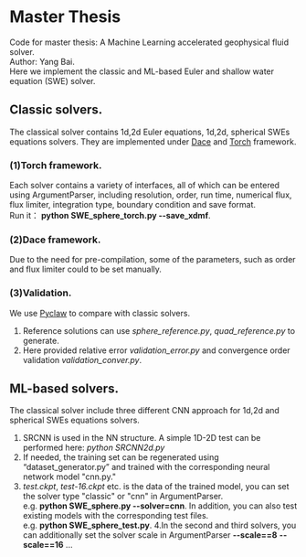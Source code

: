 # Master Thesis
Code for master thesis: A Machine Learning accelerated geophysical fluid solver.  
Author: Yang Bai.  
Here we implement the classic and ML-based Euler and shallow water equation (SWE) solver.  
## Classic solvers. 
The classical solver contains 1d,2d Euler equations, 1d,2d, spherical SWEs equations solvers. They are implemented under [Dace][1] and [Torch][2] framework.  
### (1)Torch framework. 
Each solver contains a variety of interfaces, all of which can be entered using ArgumentParser, including resolution, order, run time, numerical flux, flux limiter, integration type, boundary condition and save format.  
Run it： **python SWE_sphere_torch.py --save_xdmf**. 
### (2)Dace framework. 
Due to the need for pre-compilation, some of the parameters, such as order and flux limiter could to be set manually.
### (3)Validation. 
We use [Pyclaw][3] to compare with classic solvers. 
1. Reference solutions can use *sphere_reference.py*, *quad_reference.py* to generate. 
2. Here provided relative error *validation_error.py* and convergence order validation *validation_conver.py*. 

## ML-based solvers. 
The classical solver include three different CNN approach for 1d,2d and spherical SWEs equations solvers.  
1. SRCNN is used in the NN structure. A simple 1D-2D test can be performed here: *python SRCNN2d.py*
3. If needed, the training set can be regenerated using “dataset_generator.py” and trained with the corresponding neural network model "cnn.py."  
4. *test.ckpt*, *test-16.ckpt* etc. is the data of the trained model, you can set the solver type "classic" or "cnn" in ArgumentParser.  
e.g. **python SWE_sphere.py --solver=cnn**. 
In addition, you can also test existing models with the corresponding test files.   
e.g. **python SWE_sphere_test.py**. 
4.In the second and third solvers, you can additionally set the solver scale in ArgumentParser **--scale==8** **--scale==16** ...  

[1]:https://github.com/spcl/dace
[2]:https://pytorch.org/
[3]:https://github.com/clawpack/pyclaw
